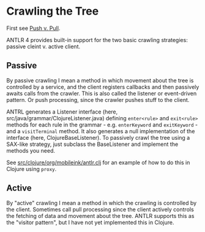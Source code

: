 # Crawling the Tree

First see [Push v. Pull](pushpull.md).

ANTLR 4 provides built-in support for the two basic crawling
strategies: passive cleint v. active client.

## Passive

By passive crawling I mean a method in which movement about the tree
is controlled by a service, and the client registers callbacks and
then passively awaits calls from the crawler.  This is also called the
listener or event-driven pattern.  Or push processing, since the
crawler pushes stuff to the client.

ANTRL generates a Listener interface (here,
src/java/grammar/ClojureListener.java) defining `enter<rule>` and
`exit<rule>` methods for each rule in the grammar -
e.g. `enterKeyword` and `exitKeyword` - and a `visitTerminal` method.
It also generates a null implementation of the interface (here,
ClojureBaseListener).  To passively crawl the tree using a SAX-like
strategy, just subclass the <FOO>BaseListener and implement the
methods you need.

See [src/clojure/org/mobileink/antlr.clj](src/clojure/org/mobileink/antlr.clj) for an example of how to do
this in Clojure using `proxy`.

## Active

By "active" crawling I mean a method in which the crawling is
controlled by the client.  Sometimes call pull processing since the
client actively controls the fetching of data and movement about the
tree.  ANTLR supports this as the "visitor pattern", but I have not
yet implemented this in Clojure.


